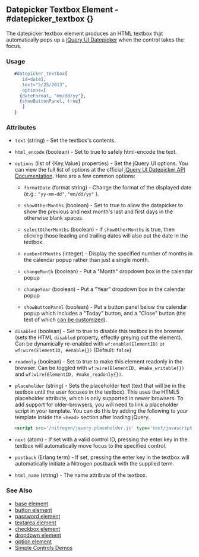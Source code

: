 <!-- dash: #datepicker_textbox | Element | ###:Section -->


## Datepicker Textbox Element - #datepicker_textbox {}

  The datepicker textbox element produces an HTML textbox that automatically
  pops up a [jQuery UI Datepicker](http://jqueryui.com/datepicker/) when the
  control takes the focus.

### Usage

```erlang
   #datepicker_textbox{
      id=date1,
      text="5/25/2013",
      options=[
	 {dateFormat, "mm/dd/yy"},
	 {showButtonPanel, true}
      ]
   }

```

### Attributes

* `text` (string) - Set the textbox's contents.

* `html_encode` (boolean) - Set to true to safely html-encode the text.

* `options` (list of {Key,Value} properties) - Set the jQuery UI options. You can view the full
   list of options at the official [jQuery UI Datepicker API Documentation](http://api.jqueryui.com/datepicker/).
   Here are a few common options:

  * `formatDate` (format string) - Change the format of the displayed
      date (e.g.: `"yy-mm-dd"`, `"mm/dd/yy"` ).

  * `showOtherMonths` (boolean) - Set to true to allow the datepicker to
      show the previous and next month's last and first days in the otherwise
      blank spaces.

  * `selectOtherMonths` (boolean) - If `showOtherMonths` is true, then
      clicking those leading and trailing dates will also put the date in the
      textbox.

  * `numberOfMonths` (integer) - Display the specified number of months
      in the calendar popup rather than just a single month.

  * `changeMonth` (boolean) - Put a "Month" dropdown box in the calendar
      popup

  * `changeYear` (boolean) - Put a "Year" dropdown box in the calendar
      popup

  * `showButtonPanel` (boolean) - Put a button panel below the calendar
      popup which includes a "Today" button, and a "Close" button (the text of
      which [can be customized](http://api.jqueryui.com/datepicker/#option-showButtonPanel)).

* `disabled` (boolean) - Set to true to disable this textbox in the
   browser (sets the HTML `disabled` property, effectly greying out the
   element). Can be dynamically re-enabled with `wf:enable(ElementID)` or
   `wf:wire(ElementID, #enable{})` (Default: `false`)

* `readonly` (boolean) - Set to true to make this element readonly in the
   browser. Can be toggled with `wf:wire(ElementID, #make_writable{})` and
   `wf:wire(ElementID, #make_readonly{})`.

* `placeholder` (string) - Sets the placeholder text (text that will be
   in the textbox until the user focuses in the textbox). This uses the
   HTML5 placeholder attribute, which is only supported in newer browsers.
   To add support for older-browsers, you will need to link a placeholder
   script in your template. You can do this by adding the following to your
   template inside the `<head>` section after loading jQuery.

```html
   <script src='/nitrogen/jquery.placeholder.js' type='text/javascript'></script>

```

   * `next` (atom) - If set with a valid control ID, pressing the enter key
      in the textbox will automatically move focus to the specified control.

   * `postback` (Erlang term) - If set, pressing the enter key in the
      textbox will automatically initiate a Nitrogen postback with the supplied
      term.

   * `html_name` (string) - The name attribute of the textbox.

### See Also

 *  [base element](./element_base.md)
 *  [button element](./button.md)
 *  [password element](./password.md)
 *  [textarea element](./textarea.md)
 *  [checkbox element](./checkbox.md)
 *  [dropdown element](./dropdown.md)
 *  [option element](./option.md)
 *  [Simple Controls Demos](http://nitrogenproject.com/demos/simplecontrols)

